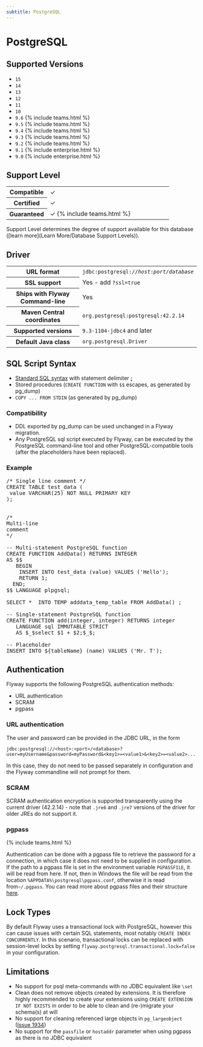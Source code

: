 ```yaml
---
subtitle: PostgreSQL
---
```

# PostgreSQL

## Supported Versions

- `15`
- `14`
- `13`
- `12`
- `11`
- `10`
- `9.6` {% include teams.html %}
- `9.5` {% include teams.html %}
- `9.4` {% include teams.html %}
- `9.3` {% include teams.html %}
- `9.2` {% include teams.html %}
- `9.1` {% include enterprise.html %}
- `9.0` {% include enterprise.html %}

## Support Level

<table class="table">
    <tr>
        <th width="25%">Compatible</th>
        <td>&#10003;</td>
    </tr>
    <tr>
        <th width="25%">Certified</th>
        <td>&#10003;</td>
    </tr>
    <tr>
        <th width="25%">Guaranteed</th>
        <td>&#10003; {% include teams.html %}</td>
    </tr>
</table>

Support Level determines the degree of support available for this database ([learn more](Learn More/Database Support Levels)). 

## Driver

<table class="table">
<tr>
<th>URL format</th>
<td><code>jdbc:postgresql://<i>host</i>:<i>port</i>/<i>database</i></code></td>
</tr>
<tr>
<th>SSL support</th>
<td>Yes - add <code>?ssl=true</code></td>
</tr>
<tr>
<th>Ships with Flyway Command-line</th>
<td>Yes</td>
</tr>
<tr>
<th>Maven Central coordinates</th>
<td><code>org.postgresql:postgresql:42.2.14</code></td>
</tr>
<tr>
<th>Supported versions</th>
<td><code>9.3-1104-jdbc4</code> and later</td>
</tr>
<tr>
<th>Default Java class</th>
<td><code>org.postgresql.Driver</code></td>
</tr>
</table>

## SQL Script Syntax

- [Standard SQL syntax](Concepts/migrations#sql-based-migrations#syntax) with statement delimiter **;**
- Stored procedures (`CREATE FUNCTION` with `$$` escapes, as generated by pg_dump)
- `COPY ... FROM STDIN` (as generated by pg_dump)

### Compatibility

- DDL exported by pg_dump can be used unchanged in a Flyway migration.
- Any PostgreSQL sql script executed by Flyway, can be executed by the PostgreSQL command-line tool and other
        PostgreSQL-compatible tools (after the placeholders have been replaced).

### Example

<pre class="prettyprint">/* Single line comment */
CREATE TABLE test_data (
 value VARCHAR(25) NOT NULL PRIMARY KEY
);


/*
Multi-line
comment
*/

-- Multi-statement PostgreSQL function
CREATE FUNCTION AddData() RETURNS INTEGER
AS $$
   BEGIN
    INSERT INTO test_data (value) VALUES ('Hello');
    RETURN 1;
  END;
$$ LANGUAGE plpgsql;

SELECT *  INTO TEMP adddata_temp_table FROM AddData() ;

-- Single-statement PostgreSQL function
CREATE FUNCTION add(integer, integer) RETURNS integer
   LANGUAGE sql IMMUTABLE STRICT
   AS $_$select $1 + $2;$_$;

-- Placeholder
INSERT INTO ${tableName} (name) VALUES ('Mr. T');</pre>

## Authentication

Flyway supports the following PostgreSQL authentication methods:

- URL authentication 
- SCRAM
- pgpass

### URL authentication

The user and password can be provided in the JDBC URL, in the form

`jdbc:postgresql://<host>:<port>/<database>?user=myUsername&password=myPassword&<key1>=<value1>&<key2>=<value2>...`

In this case, they do not need to be passed separately in configuration and the Flyway commandline will not prompt for them.

### SCRAM

SCRAM authentication encryption is supported transparently using the current driver (42.2.14) - note that 
`.jre6` and `.jre7` versions of the driver for older JREs do not support it. 

### pgpass
{% include teams.html %}

Authentication can be done with a pgpass file to retrieve the password for a connection, in which case it does not need to be supplied in configuration. If the path to a pgpass file is set in the environment variable `PGPASSFILE`, it will be read from here. If not, then in Windows the file will be read from the location `%APPDATA%\postgresql\pgpass.conf`, otherwise it is read from`~/.pgpass`. You can read more about pgpass files and their structure [here](https://www.postgresql.org/docs/9.6/libpq-pgpass.html).

## Lock Types

By default Flyway uses a transactional lock with PostgreSQL, however this can cause issues with certain SQL statements, most notably `CREATE INDEX CONCURRENTLY`. In this scenario, transactional locks can be replaced with session-level locks by setting `flyway.postgresql.transactional.lock=false` in your configuration.

## Limitations

- No support for psql meta-commands with no JDBC equivalent like `\set`
- Clean does not remove objects created by extensions. It is therefore highly recommended to create your extensions
 using `CREATE EXTENSION IF NOT EXISTS` in order to be able to clean and (re-)migrate your schema(s) at will
- No support for cleaning referenced large objects in `pg_largeobject` ([Issue 1934](https://github.com/flyway/flyway/issues/1934))
- No support for the `passfile` or `hostaddr` parameter when using pgpass as there is no JDBC equivalent

